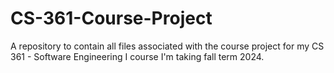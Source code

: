 # CS-361-Course-Project
A repository to contain all files associated with the course project for my CS 361 - Software Engineering I course I'm taking fall term 2024. 
